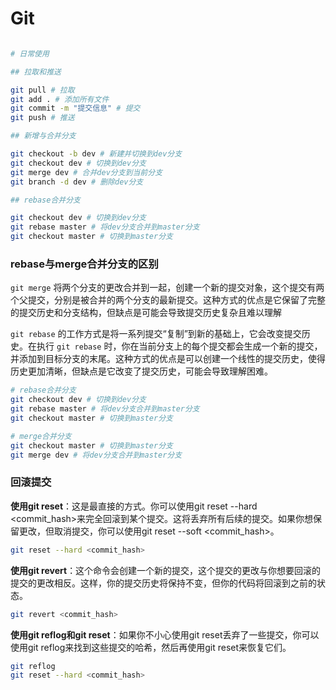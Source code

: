 # Git

```bash

# 日常使用

## 拉取和推送

git pull # 拉取
git add . # 添加所有文件
git commit -m "提交信息" # 提交
git push # 推送

## 新增与合并分支

git checkout -b dev # 新建并切换到dev分支
git checkout dev # 切换到dev分支
git merge dev # 合并dev分支到当前分支
git branch -d dev # 删除dev分支

## rebase合并分支

git checkout dev # 切换到dev分支
git rebase master # 将dev分支合并到master分支
git checkout master # 切换到master分支
```

### rebase与merge合并分支的区别

`git merge` 将两个分支的更改合并到一起，创建一个新的提交对象，这个提交有两个父提交，分别是被合并的两个分支的最新提交。这种方式的优点是它保留了完整的提交历史和分支结构，但缺点是可能会导致提交历史复杂且难以理解

`git rebase` 的工作方式是将一系列提交“复制”到新的基础上，它会改变提交历史。在执行 `git rebase` 时，你在当前分支上的每个提交都会生成一个新的提交，并添加到目标分支的末尾。这种方式的优点是可以创建一个线性的提交历史，使得历史更加清晰，但缺点是它改变了提交历史，可能会导致理解困难。

```bash
# rebase合并分支
git checkout dev # 切换到dev分支
git rebase master # 将dev分支合并到master分支
git checkout master # 切换到master分支

# merge合并分支
git checkout master # 切换到master分支
git merge dev # 将dev分支合并到master分支
```

### 回滚提交

**使用git reset**：这是最直接的方式。你可以使用git reset --hard <commit_hash>来完全回滚到某个提交。这将丢弃所有后续的提交。如果你想保留更改，但取消提交，你可以使用git reset --soft <commit_hash>。

```bash
git reset --hard <commit_hash>
```

**使用git revert**：这个命令会创建一个新的提交，这个提交的更改与你想要回滚的提交的更改相反。这样，你的提交历史将保持不变，但你的代码将回滚到之前的状态。

```bash
git revert <commit_hash>
```

**使用git reflog和git reset**：如果你不小心使用git reset丢弃了一些提交，你可以使用git reflog来找到这些提交的哈希，然后再使用git reset来恢复它们。

```bash
git reflog
git reset --hard <commit_hash>
```
